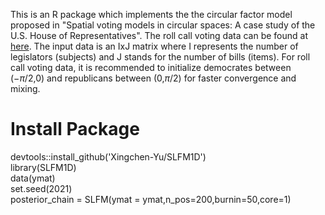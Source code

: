   This is an R package which implements the the circular factor model proposed in "Spatial voting models in circular spaces: A case study of the U.S. House of Representatives". 
  The roll call voting data can be found at [here](http://voteview.com). The input data is an IxJ matrix where I represents the number of legislators (subjects) and J stands for the number of bills (items). For roll call voting data, it is recommended to initialize democrates between ($-\pi/2$,0) and republicans between (0,$\pi/2$) for faster convergence and mixing.
  # Install Package
  devtools::install_github('Xingchen-Yu/SLFM1D')\
  library(SLFM1D)\
  data(ymat)\
  set.seed(2021)\
  posterior_chain = SLFM(ymat = ymat,n_pos=200,burnin=50,core=1)
